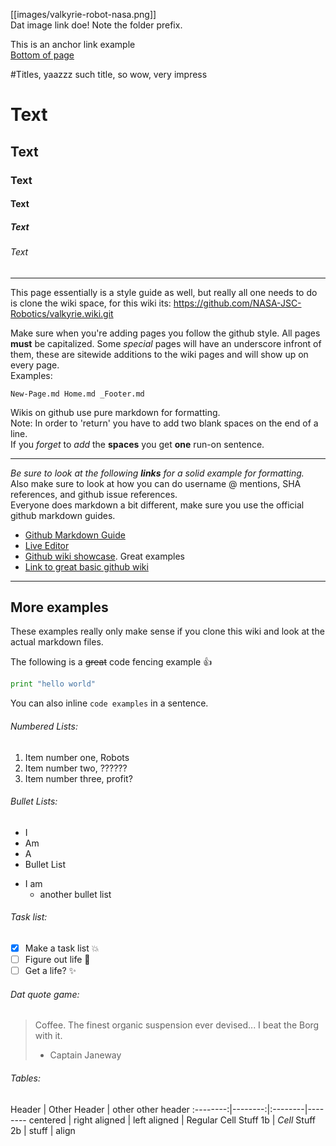 [[images/valkyrie-robot-nasa.png]]  
Dat image link doe! Note the folder prefix.

This is an anchor link example  
<a href="#anchor-link1">Bottom of page</a>

#Titles, yaazzz such title, so wow, very impress
# Text
## Text
### Text
#### Text
##### Text
###### Text

***

This page essentially is a style guide as well, but really all one needs to do is clone the wiki space, for this wiki its: https://github.com/NASA-JSC-Robotics/valkyrie.wiki.git  

Make sure when you're adding pages you follow the github style. All pages **must** be capitalized. Some *special* pages will have an underscore infront of them, these are sitewide additions to the wiki pages and will show up on every page.  
Examples:
```
New-Page.md Home.md _Footer.md
```

Wikis on github use pure markdown for formatting.  
Note: In order to 'return' you have to add two blank spaces on the end of a line.  
If you *forget* to _add_ the **spaces**
you get __one__ run-on sentence.

***

_Be sure to look at the following **links** for a solid example for formatting._  
Also make sure to look at how you can do username @ mentions, SHA references, and github issue references.  
Everyone does markdown a bit different, make sure you use the official github markdown guides.  

* [Github Markdown Guide](https://guides.github.com/features/mastering-markdown/)
* [Live Editor](https://jbt.github.io/markdown-editor/)
* [Github wiki showcase](https://github.com/showcases/projects-with-great-wikis). Great examples
* [Link to great basic github wiki](https://github.com/Netflix/Hystrix/wiki)

***
## More examples
These examples really only make sense if you clone this wiki and look at the actual markdown files.

The following is a ~~great~~ code fencing example :+1:

```python
print "hello world"
```

You can also inline `code examples` in a sentence. 

###### Numbered Lists:
1. Item number one, Robots  
2. Item number two, ??????  
3. Item number three, profit?  

###### Bullet Lists:
* I
* Am
* A
* Bullet List

- I am
  - another bullet list

###### Task list:
- [x] Make a task list :boom:
- [ ] Figure out life :camel:
- [ ] Get a life? :sparkles:

###### Dat quote game:
> Coffee. The finest organic suspension ever devised... I beat the Borg with it.
> - Captain Janeway

###### Tables:
Header | Other Header | other other header
:--------:|--------:|:--------|--------
centered | right aligned | left aligned | Regular
Cell Stuff 1b | *Cell* Stuff 2b | stuff | align

<a name="anchor-link1">
